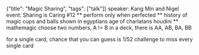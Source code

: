 {"title": "Magic Sharing", "tags": ["talk"]}
speaker: Kang Min and Nigel
event: Sharing is Caring #12
** perform only when perfected
** history of magic
cups and balls shown in egyptians
age of charlatans
houdini
** mathemagic
choose two numbers, A != B
in a deck, there is AA, AB, BA, BB

for a single card, chance that you can guess is 1/52
challenge to miss every single card
